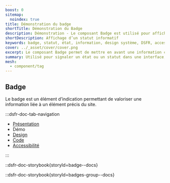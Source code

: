 ```yaml
---
boost: 0
sitemap:
  noindex: true
title: Démonstration du badge
shortTitle: Démonstration du Badge
description: Démonstration - Le composant Badge est utilisé pour afficher une information de type statut ou état liée à un élément de l’interface.
shortDescription: Affichage d’un statut informatif
keywords: badge, statut, état, information, design système, DSFR, accessibilité, non cliquable, interface
cover: ../_asset/cover/cover.png
excerpt: Le composant Badge permet de mettre en avant une information courte liée à un élément précis de l’interface, comme un statut ou un état, sans interaction de la part de l’usager.
summary: Utilisé pour signaler un état ou un statut dans une interface, le composant Badge apporte une information rapide à lire, positionnée au plus près de l’élément concerné. Il peut apparaître dans des menus, des tuiles, des tableaux ou des pages. Les badges système suivent des règles strictes de design et d’accessibilité, tandis que les badges standards autorisent une personnalisation encadrée.
mesh:
  - component/tag
---
```


## Badge

Le badge est un élément d’indication permettant de valoriser une information liée à un élément précis du site.

:::dsfr-doc-tab-navigation

- [Présentation](../index.md)
- Démo
- [Design](../design/index.md)
- [Code](../code/index.md)
- [Accessibilité](../accessibility/index.md)

:::

::dsfr-doc-storybook{storyId=badge--docs}

::dsfr-doc-storybook{storyId=badges-group--docs}
